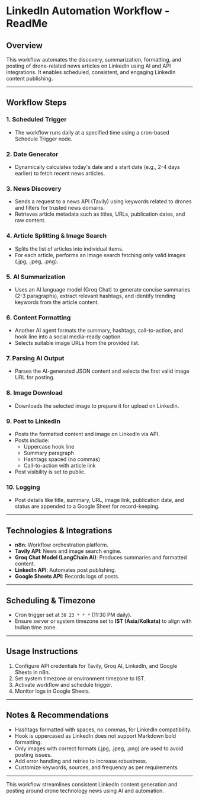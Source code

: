 # LinkedIn Automation Workflow - ReadMe

## Overview  
This workflow automates the discovery, summarization, formatting, and posting of drone-related news articles on LinkedIn using AI and API integrations. It enables scheduled, consistent, and engaging LinkedIn content publishing.

---

## Workflow Steps

### 1. Scheduled Trigger  
- The workflow runs daily at a specified time using a cron-based Schedule Trigger node.

### 2. Date Generator  
- Dynamically calculates today's date and a start date (e.g., 2-4 days earlier) to fetch recent news articles.

### 3. News Discovery  
- Sends a request to a news API (Tavily) using keywords related to drones and filters for trusted news domains.
- Retrieves article metadata such as titles, URLs, publication dates, and raw content.

### 4. Article Splitting & Image Search  
- Splits the list of articles into individual items.
- For each article, performs an image search fetching only valid images (.jpg, .jpeg, .png).

### 5. AI Summarization  
- Uses an AI language model (Groq Chat) to generate concise summaries (2-3 paragraphs), extract relevant hashtags, and identify trending keywords from the article content.

### 6. Content Formatting  
- Another AI agent formats the summary, hashtags, call-to-action, and hook line into a social media–ready caption.
- Selects suitable image URLs from the provided list.

### 7. Parsing AI Output  
- Parses the AI-generated JSON content and selects the first valid image URL for posting.

### 8. Image Download  
- Downloads the selected image to prepare it for upload on LinkedIn.

### 9. Post to LinkedIn  
- Posts the formatted content and image on LinkedIn via API.
- Posts include:
  - Uppercase hook line
  - Summary paragraph
  - Hashtags spaced (no commas)
  - Call-to-action with article link
- Post visibility is set to public.

### 10. Logging  
- Post details like title, summary, URL, image link, publication date, and status are appended to a Google Sheet for record-keeping.

---

## Technologies & Integrations  
- **n8n**: Workflow orchestration platform.  
- **Tavily API**: News and image search engine.  
- **Groq Chat Model (LangChain AI)**: Produces summaries and formatted content.  
- **LinkedIn API**: Automates post publishing.  
- **Google Sheets API**: Records logs of posts.

---

## Scheduling & Timezone  
- Cron trigger set at `30 23 * * *` (11:30 PM daily).  
- Ensure server or system timezone set to **IST (Asia/Kolkata)** to align with Indian time zone.

---

## Usage Instructions  
1. Configure API credentials for Tavily, Groq AI, LinkedIn, and Google Sheets in n8n.  
2. Set system timezone or environment timezone to IST.  
3. Activate workflow and schedule trigger.  
4. Monitor logs in Google Sheets.

---

## Notes & Recommendations  
- Hashtags formatted with spaces, no commas, for LinkedIn compatibility.  
- Hook is uppercased as LinkedIn does not support Markdown bold formatting.  
- Only images with correct formats (.jpg, .jpeg, .png) are used to avoid posting issues.  
- Add error handling and retries to increase robustness.  
- Customize keywords, sources, and frequency as per requirements.

---

This workflow streamlines consistent LinkedIn content generation and posting around drone technology news using AI and automation.
